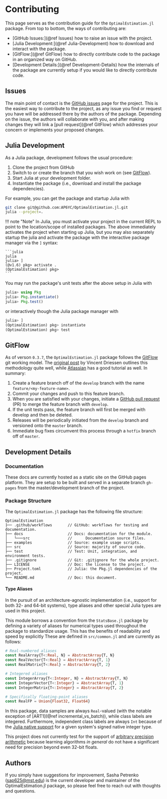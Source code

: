 # Contributing

This page serves as the contribution guide for the `OptimalEstimation.jl` package.
From top to bottom, the ways of contributing are:

- [GitHub Issues:](@ref Issues) how to raise an issue with the project.
- [Julia Development:](@ref Julia-Development) how to download and interact with the package.
- [GitFlow:](@ref GitFlow) how to directly contribute code to the package in an organized way on GitHub.
- [Development Details:](@ref Development-Details) how the internals of the package are currently setup if you would like to directly contribute code.

## Issues

The main point of contact is the [GitHub issues](https://github.com/AP6YC/OptimalEstimation.jl/issues) page for the project.
This is the easiest way to contribute to the project, as any issue you find or request you have will be addressed there by the authors of the package.
Depending on the issue, the authors will collaborate with you, and after making changes they will link a [pull request](@ref GitFlow) which addresses your concern or implements your proposed changes.

## Julia Development

As a Julia package, development follows the usual procedure:

1. Clone the project from GitHub
2. Switch to or create the branch that you wish work on (see [GitFlow](@ref)).
3. Start Julia at your development folder.
4. Instantiate the package (i.e., download and install the package dependencies).

For example, you can get the package and startup Julia with

```sh
git clone git@github.com:AP6YC/OptimalEstimation.jl.git
julia --project=.
```

!!! note "Note"
    In Julia, you must activate your project in the current REPL to point to the location/scope of installed packages.
    The above immediately activates the project when starting up Julia, but you may also separately startup the julia and activate the package with the interactive
    package manager via the `]` syntax:

    ```julia
    julia
    julia> ]
    (@v1.6) pkg> activate .
    (OptimalEstimation) pkg>
    ```

You may run the package's unit tests after the above setup in Julia with

```julia
julia> using Pkg
julia> Pkg.instantiate()
julia> Pkg.test()
```

or interactively though the Julia package manager with

```julia
julia> ]
(OptimalEstimation) pkg> instantiate
(OptimalEstimation) pkg> test
```

## GitFlow

As of verson `0.3.7`, the `OptimalEstimation.jl` package follows the [GitFlow](https://nvie.com/posts/a-successful-git-branching-model/) git working model.
The [original post](https://nvie.com/posts/a-successful-git-branching-model/) by Vincent Driessen outlines this methodology quite well, while [Atlassian](https://www.atlassian.com/git/tutorials/comparing-workflows/gitflow-workflow) has a good tutorial as well.
In summary:

1. Create a feature branch off of the `develop` branch with the name `feature/<my-feature-name>`.
2. Commit your changes and push to this feature branch.
3. When you are satisfied with your changes, initiate a [GitHub pull request](https://github.com/AP6YC/OptimalEstimation.jl/pulls) (PR) to merge the feature branch with `develop`.
4. If the unit tests pass, the feature branch will first be merged with develop and then be deleted.
5. Releases will be periodically initiated from the `develop` branch and versioned onto the `master` branch.
6. Immediate bug fixes circumvent this process through a `hotfix` branch off of `master`.

## Development Details

### Documentation

These docs are currently hosted as a static site on the GitHub pages platform.
They are setup to be built and served in a separate branch `gh-pages` from the master/development branch of the project.

### Package Structure

The `OptimalEstimation.jl` package has the following file structure:

```console
OptimalEstimation
├── .github/workflows       // GitHub: workflows for testing and documentation.
├── docs                    // Docs: documentation for the module.
│   └───src                 //      Documentation source files.
├── examples                // Source: example usage scripts.
├── src                     // Source: majority of source code.
├── test                    // Test: Unit, integration, and environment tests.
├── .gitignore              // Git: .gitignore for the whole project.
├── LICENSE                 // Doc: the license to the project.
├── Project.toml            // Julia: the Pkg.jl dependencies of the project.
└── README.md               // Doc: this document.
```
<!--
ART and ARTMAP algorithms are put into their own files within the `src/ART/` and `src/ARTMAP/` directories, respectively.
Both of these directories have an "index" file where each module is "included" (i.e., `src/ART/ART.jl`), which is in turn "included" in the package module file `src/OptimalEstimation.jl`.

Abstract types and common structures/methods are included at the top of the package module file.
All public methods and structs (i.e., for the end user) are "exported" at the end of this file.

### ART Module Workflow

To write an ART module for this project, it will require the following:

1. A `train!` and `classify` method (within the module).
2. An keyword-options struct using the `Parameters.jl` macro `@with_kw` with assertions to keep the parameters within correct ranges.
3. Three constructors:
   1. A default constructor (i.e. `DDVFA()`).
   2. A keyword argument constructor (passing the kwargs to the options struct defined above).
   3. A constructor with the options struct passed itself.
4. Use of [common type aliases](@ref Type-Aliases) in method definitions.
5. An internal [`DataConfig`](@ref incremental_vs_batch) for setting up the data configuration, especially with `data_setup!` (`src/common.jl`).
6. An `update_iter` evaluation for each iteration (`src/common.jl`).
7. Inclusion to the correct ART index file (i.e., `src/ART/ART.jl`).
8. Exports of the names for the options and module constructors in the module definition (`src/OptimalEstimation.jl`).

#### DataConfig

The original implementation of ART1 uses binary vectors, which have guaranteed separation between distinct vectors.
Real-valued ART modules, however, face the problem of permitting vectors to be arbitrarily close to one another.
Therefore, nearly every real-valued ART module uses [0, 1] normalization and complement-coding.
This is reflected in the `DataConfig` struct in the common file `src/common.jl`. -->

#### Type Aliases

In the pursuit of an architecture-agnostic implementation (i.e., support for both 32- and 64-bit systems), type aliases and other special Julia types are used in this project.

This module borrows a convention from the `StatsBase.jl` package by defining a variety of aliases for numerical types used throughout the package to standardize usage.
This has the benefits of readability and speed by explicitly
These are defined in `src/common.jl` and are currently as follows:

```julia
# Real-numbered aliases
const RealArray{T<:Real, N} = AbstractArray{T, N}
const RealVector{T<:Real} = AbstractArray{T, 1}
const RealMatrix{T<:Real} = AbstractArray{T, 2}

# Integered aliases
const IntegerArray{T<:Integer, N} = AbstractArray{T, N}
const IntegerVector{T<:Integer} = AbstractArray{T, 1}
const IntegerMatrix{T<:Integer} = AbstractArray{T, 2}

# Specifically floating-point aliases
const RealFP = Union{Float32, Float64}
```

In this package, data samples are always `Real`-valued (with the notable exception of [ART1](@ref incremental_vs_batch)), while class labels are integered.
Furthermore, independent class labels are always `Int` because of the [Julia native support](https://docs.julialang.org/en/v1/manual/integers-and-floating-point-numbers/#Integers) for a given system's signed native integer type.

This project does not currently test for the support of [arbitrary precision arithmetic](https://docs.julialang.org/en/v1/manual/integers-and-floating-point-numbers/#Arbitrary-Precision-Arithmetic) because learning algorithms *in general* do not have a significant need for precision beyond even 32-bit floats.

## Authors

If you simply have suggestions for improvement, Sasha Petrenko (<sap625@mst.edu>) is the current developer and maintainer of the OptimalEstimation.jl package, so please feel free to reach out with thoughts and questions.
